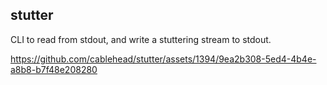 ## stutter

CLI to read from stdout, and write a stuttering stream to stdout.

https://github.com/cablehead/stutter/assets/1394/9ea2b308-5ed4-4b4e-a8b8-b7f48e208280
